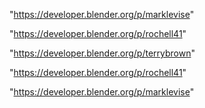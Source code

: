 "https://developer.blender.org/p/marklevise"

"https://developer.blender.org/p/rochell41"

"https://developer.blender.org/p/terrybrown"

 
"https://developer.blender.org/p/rochell41"


"https://developer.blender.org/p/marklevise"


 
